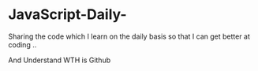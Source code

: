 # JavaScript-Daily-

Sharing the code which I learn on the daily basis so that I can get better at coding ..

And Understand WTH is Github
